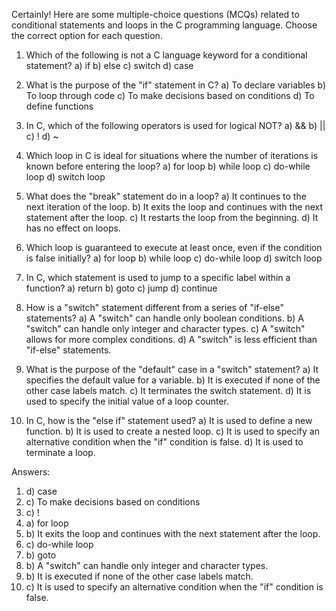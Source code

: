 Certainly! Here are some multiple-choice questions (MCQs) related to conditional statements and loops in the C programming language. Choose the correct option for each question.

1. Which of the following is not a C language keyword for a conditional statement?
   a) if
   b) else
   c) switch
   d) case

2. What is the purpose of the "if" statement in C?
   a) To declare variables
   b) To loop through code
   c) To make decisions based on conditions
   d) To define functions

3. In C, which of the following operators is used for logical NOT?
   a) &&
   b) ||
   c) !
   d) ~

4. Which loop in C is ideal for situations where the number of iterations is known before entering the loop?
   a) for loop
   b) while loop
   c) do-while loop
   d) switch loop

5. What does the "break" statement do in a loop?
   a) It continues to the next iteration of the loop.
   b) It exits the loop and continues with the next statement after the loop.
   c) It restarts the loop from the beginning.
   d) It has no effect on loops.

6. Which loop is guaranteed to execute at least once, even if the condition is false initially?
   a) for loop
   b) while loop
   c) do-while loop
   d) switch loop

7. In C, which statement is used to jump to a specific label within a function?
   a) return
   b) goto
   c) jump
   d) continue

8. How is a "switch" statement different from a series of "if-else" statements?
   a) A "switch" can handle only boolean conditions.
   b) A "switch" can handle only integer and character types.
   c) A "switch" allows for more complex conditions.
   d) A "switch" is less efficient than "if-else" statements.

9. What is the purpose of the "default" case in a "switch" statement?
   a) It specifies the default value for a variable.
   b) It is executed if none of the other case labels match.
   c) It terminates the switch statement.
   d) It is used to specify the initial value of a loop counter.

10. In C, how is the "else if" statement used?
    a) It is used to define a new function.
    b) It is used to create a nested loop.
    c) It is used to specify an alternative condition when the "if" condition is false.
    d) It is used to terminate a loop.

Answers:
1. d) case
2. c) To make decisions based on conditions
3. c) !
4. a) for loop
5. b) It exits the loop and continues with the next statement after the loop.
6. c) do-while loop
7. b) goto
8. b) A "switch" can handle only integer and character types.
9. b) It is executed if none of the other case labels match.
10. c) It is used to specify an alternative condition when the "if" condition is false.
